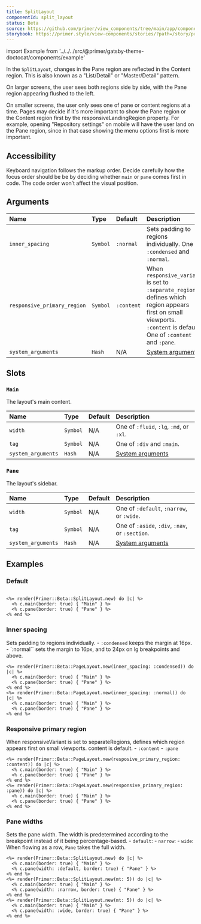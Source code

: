 ```yaml
---
title: SplitLayout
componentId: split_layout
status: Beta
source: https://github.com/primer/view_components/tree/main/app/components/primer/beta/split_layout.rb
storybook: https://primer.style/view-components/stories/?path=/story/primer-beta-split-layout
---
```


import Example from '../../../src/@primer/gatsby-theme-doctocat/components/example'

<!-- Warning: AUTO-GENERATED file, do not edit. Add code comments to your Ruby instead <3 -->

In the `SplitLayout`, changes in the Pane region are reflected in the Content region. This is also known as a "List/Detail" or "Master/Detail" pattern.

On larger screens, the user sees both regions side by side, with the Pane region appearing flushed to the left.

On smaller screens, the user only sees one of pane or content regions at a time.
Pages may decide if it's more important to show the Pane region or the Content region first by the responsiveLandingRegion property.
For example, opening "Repository settings" on mobile will have the user land on the Pane region, since in that case showing the menu options first is more important.

## Accessibility

Keyboard navigation follows the markup order. Decide carefully how the focus order should be be by deciding whether
`main` or `pane` comes first in code. The code order won’t affect the visual position.

## Arguments

| Name | Type | Default | Description |
| :- | :- | :- | :- |
| `inner_spacing` | `Symbol` | `:normal` | Sets padding to regions individually. One of `:condensed` and `:normal`. |
| `responsive_primary_region` | `Symbol` | `:content` | When `responsive_variant` is set to `:separate_regions`, defines which region appears first on small viewports. `:content` is default. One of `:content` and `:pane`. |
| `system_arguments` | `Hash` | N/A | [System arguments](/system-arguments) |

## Slots

### `Main`

The layout's main content.

| Name | Type | Default | Description |
| :- | :- | :- | :- |
| `width` | `Symbol` | N/A | One of `:fluid`, `:lg`, `:md`, or `:xl`. |
| `tag` | `Symbol` | N/A | One of `:div` and `:main`. |
| `system_arguments` | `Hash` | N/A | [System arguments](/system-arguments) |

### `Pane`

The layout's sidebar.

| Name | Type | Default | Description |
| :- | :- | :- | :- |
| `width` | `Symbol` | N/A | One of `:default`, `:narrow`, or `:wide`. |
| `tag` | `Symbol` | N/A | One of `:aside`, `:div`, `:nav`, or `:section`. |
| `system_arguments` | `Hash` | N/A | [System arguments](/system-arguments) |

## Examples

### Default

<Example src="<div data-view-component='true' class='LayoutBeta LayoutBeta--inner-spacing-normal LayoutBeta--primary-content LayoutBeta--variant-separateRegions LayoutBeta--column-gap-none LayoutBeta--row-gap-none LayoutBeta--pane-position-start LayoutBeta--pane-divider LayoutBeta--variant-md-multiColumns LayoutBeta--pane-position-start LayoutBeta--pane-divider'>  <div data-view-component='true' class='LayoutBeta-wrapper'>    <div data-view-component='true' class='LayoutBeta-regions'>      <div data-view-component='true' class='LayoutBeta-pane border'>Pane</div>      <div data-view-component='true' class='LayoutBeta-region LayoutBeta-content border'>Main</div></div></div></div>" />

```erb

<%= render(Primer::Beta::SplitLayout.new) do |c| %>
  <% c.main(border: true) { "Main" } %>
  <% c.pane(border: true) { "Pane" } %>
<% end %>
```

### Inner spacing

Sets padding to regions individually. - `:condensed` keeps the margin at 16px. - `:normal`` sets the margin to 16px, and to 24px on lg breakpoints and above.

<Example src="<div inner_spacing='condensed' data-view-component='true' class='LayoutBeta LayoutBeta--outer-spacing-normal LayoutBeta--column-gap-normal LayoutBeta--row-gap-normal LayoutBeta--primary-content LayoutBeta--variant-stackRegions LayoutBeta--variant-md-multiColumns LayoutBeta--pane-position-start LayoutBeta--stackRegions-pane-position-start'>  <div data-view-component='true' class='LayoutBeta-wrapper '>        <div data-view-component='true' class='LayoutBeta-regions'>        <div data-view-component='true' class='LayoutBeta-region LayoutBeta-pane border'>Pane</div>        <div data-view-component='true' class='LayoutBeta-region LayoutBeta-content border'>Main</div></div>    </div></div><div inner_spacing='normal' data-view-component='true' class='LayoutBeta LayoutBeta--outer-spacing-normal LayoutBeta--column-gap-normal LayoutBeta--row-gap-normal LayoutBeta--primary-content LayoutBeta--variant-stackRegions LayoutBeta--variant-md-multiColumns LayoutBeta--pane-position-start LayoutBeta--stackRegions-pane-position-start'>  <div data-view-component='true' class='LayoutBeta-wrapper '>        <div data-view-component='true' class='LayoutBeta-regions'>        <div data-view-component='true' class='LayoutBeta-region LayoutBeta-pane border'>Pane</div>        <div data-view-component='true' class='LayoutBeta-region LayoutBeta-content border'>Main</div></div>    </div></div>" />

```erb
<%= render(Primer::Beta::PageLayout.new(inner_spacing: :condensed)) do |c| %>
  <% c.main(border: true) { "Main" } %>
  <% c.pane(border: true) { "Pane" } %>
<% end %>
<%= render(Primer::Beta::PageLayout.new(inner_spacing: :normal)) do |c| %>
  <% c.main(border: true) { "Main" } %>
  <% c.pane(border: true) { "Pane" } %>
<% end %>
```

### Responsive primary region

When responsiveVariant is set to separateRegions, defines which region appears first on small viewports. content is default. - `:content` - `:pane`

<Example src="<div resposive_primary_region='content' data-view-component='true' class='LayoutBeta LayoutBeta--outer-spacing-normal LayoutBeta--column-gap-normal LayoutBeta--row-gap-normal LayoutBeta--primary-content LayoutBeta--variant-stackRegions LayoutBeta--variant-md-multiColumns LayoutBeta--pane-position-start LayoutBeta--stackRegions-pane-position-start'>  <div data-view-component='true' class='LayoutBeta-wrapper '>        <div data-view-component='true' class='LayoutBeta-regions'>        <div data-view-component='true' class='LayoutBeta-region LayoutBeta-pane border'>Pane</div>        <div data-view-component='true' class='LayoutBeta-region LayoutBeta-content border'>Main</div></div>    </div></div><div data-view-component='true' class='LayoutBeta LayoutBeta--outer-spacing-normal LayoutBeta--column-gap-normal LayoutBeta--row-gap-normal LayoutBeta--primary-pane LayoutBeta--variant-stackRegions LayoutBeta--variant-md-multiColumns LayoutBeta--pane-position-start LayoutBeta--stackRegions-pane-position-start'>  <div data-view-component='true' class='LayoutBeta-wrapper '>        <div data-view-component='true' class='LayoutBeta-regions'>        <div data-view-component='true' class='LayoutBeta-region LayoutBeta-pane border'>Pane</div>        <div data-view-component='true' class='LayoutBeta-region LayoutBeta-content border'>Main</div></div>    </div></div>" />

```erb
<%= render(Primer::Beta::PageLayout.new(resposive_primary_region: :content)) do |c| %>
  <% c.main(border: true) { "Main" } %>
  <% c.pane(border: true) { "Pane" } %>
<% end %>
<%= render(Primer::Beta::PageLayout.new(responsive_primary_region: :pane)) do |c| %>
  <% c.main(border: true) { "Main" } %>
  <% c.pane(border: true) { "Pane" } %>
<% end %>
```

### Pane widths

Sets the pane width. The width is predetermined according to the breakpoint instead of it being percentage-based. - `default`: - `narrow`: - `wide`: When flowing as a row, `Pane` takes the full width.

<Example src="<div data-view-component='true' class='LayoutBeta LayoutBeta--inner-spacing-normal LayoutBeta--primary-content LayoutBeta--variant-separateRegions LayoutBeta--column-gap-none LayoutBeta--row-gap-none LayoutBeta--pane-position-start LayoutBeta--pane-divider LayoutBeta--variant-md-multiColumns LayoutBeta--pane-position-start LayoutBeta--pane-divider'>  <div data-view-component='true' class='LayoutBeta-wrapper'>    <div data-view-component='true' class='LayoutBeta-regions'>      <div data-view-component='true' class='LayoutBeta-pane border'>Pane</div>      <div data-view-component='true' class='LayoutBeta-region LayoutBeta-content border'>Main</div></div></div></div><div data-view-component='true' class='LayoutBeta LayoutBeta--inner-spacing-normal LayoutBeta--primary-content LayoutBeta--variant-separateRegions LayoutBeta--column-gap-none LayoutBeta--row-gap-none LayoutBeta--pane-position-start LayoutBeta--pane-divider LayoutBeta--variant-md-multiColumns LayoutBeta--pane-position-start LayoutBeta--pane-width-narrow LayoutBeta--pane-divider mt-5'>  <div data-view-component='true' class='LayoutBeta-wrapper'>    <div data-view-component='true' class='LayoutBeta-regions'>      <div data-view-component='true' class='LayoutBeta-pane border'>Pane</div>      <div data-view-component='true' class='LayoutBeta-region LayoutBeta-content border'>Main</div></div></div></div><div data-view-component='true' class='LayoutBeta LayoutBeta--inner-spacing-normal LayoutBeta--primary-content LayoutBeta--variant-separateRegions LayoutBeta--column-gap-none LayoutBeta--row-gap-none LayoutBeta--pane-position-start LayoutBeta--pane-divider LayoutBeta--variant-md-multiColumns LayoutBeta--pane-position-start LayoutBeta--pane-width-wide LayoutBeta--pane-divider mt-5'>  <div data-view-component='true' class='LayoutBeta-wrapper'>    <div data-view-component='true' class='LayoutBeta-regions'>      <div data-view-component='true' class='LayoutBeta-pane border'>Pane</div>      <div data-view-component='true' class='LayoutBeta-region LayoutBeta-content border'>Main</div></div></div></div>" />

```erb
<%= render(Primer::Beta::SplitLayout.new) do |c| %>
  <% c.main(border: true) { "Main" } %>
  <% c.pane(width: :default, border: true) { "Pane" } %>
<% end %>
<%= render(Primer::Beta::SplitLayout.new(mt: 5)) do |c| %>
  <% c.main(border: true) { "Main" } %>
  <% c.pane(width: :narrow, border: true) { "Pane" } %>
<% end %>
<%= render(Primer::Beta::SplitLayout.new(mt: 5)) do |c| %>
  <% c.main(border: true) { "Main" } %>
  <% c.pane(width: :wide, border: true) { "Pane" } %>
<% end %>
```
